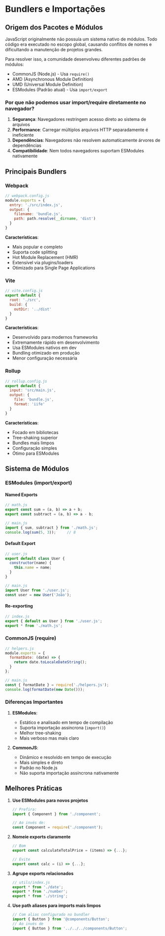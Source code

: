 # Bundlers e Importações

## Origem dos Pacotes e Módulos

JavaScript originalmente não possuía um sistema nativo de módulos. Todo código era executado no escopo global, causando conflitos de nomes e dificultando a manutenção de projetos grandes.

Para resolver isso, a comunidade desenvolveu diferentes padrões de módulos:

- CommonJS (Node.js) - Usa `require()`
- AMD (Asynchronous Module Definition) 
- UMD (Universal Module Definition)
- ESModules (Padrão atual) - Usa `import/export`

### Por que não podemos usar import/require diretamente no navegador?

1. **Segurança**: Navegadores restringem acesso direto ao sistema de arquivos
2. **Performance**: Carregar múltiplos arquivos HTTP separadamente é ineficiente
3. **Dependências**: Navegadores não resolvem automaticamente árvores de dependências
4. **Compatibilidade**: Nem todos navegadores suportam ESModules nativamente

## Principais Bundlers

### Webpack
```javascript
// webpack.config.js
module.exports = {
  entry: './src/index.js',
  output: {
    filename: 'bundle.js',
    path: path.resolve(__dirname, 'dist')
  }
}
```

**Características**:
- Mais popular e completo
- Suporta code splitting
- Hot Module Replacement (HMR)
- Extensível via plugins/loaders
- Otimizado para Single Page Applications

### Vite
```javascript
// vite.config.js
export default {
  root: './src',
  build: {
    outDir: '../dist'
  }
}
```

**Características**:
- Desenvolvido para modernos frameworks
- Extremamente rápido em desenvolvimento
- Usa ESModules nativos em dev
- Bundling otimizado em produção
- Menor configuração necessária

### Rollup
```javascript
// rollup.config.js
export default {
  input: 'src/main.js',
  output: {
    file: 'bundle.js',
    format: 'iife'
  }
}
```

**Características**:
- Focado em bibliotecas
- Tree-shaking superior
- Bundles mais limpos
- Configuração simples
- Ótimo para ESModules

## Sistema de Módulos

### ESModules (import/export)

#### Named Exports
```javascript
// math.js
export const sum = (a, b) => a + b;
export const subtract = (a, b) => a - b;

// main.js
import { sum, subtract } from './math.js';
console.log(sum(5, 3));     // 8
```

#### Default Export
```javascript
// user.js
export default class User {
  constructor(name) {
    this.name = name;
  }
}

// main.js
import User from './user.js';
const user = new User('João');
```

#### Re-exporting
```javascript
// index.js
export { default as User } from './user.js';
export * from './math.js';
```

### CommonJS (require)

```javascript
// helpers.js
module.exports = {
  formatDate: (date) => {
    return date.toLocaleDateString();
  }
};

// main.js
const { formatDate } = require('./helpers.js');
console.log(formatDate(new Date()));
```

### Diferenças Importantes

1. **ESModules**:
   - Estático e analisado em tempo de compilação
   - Suporta importação assíncrona (`import()`)
   - Melhor tree-shaking
   - Mais verboso mas mais claro

2. **CommonJS**:
   - Dinâmico e resolvido em tempo de execução
   - Mais simples e direto
   - Padrão no Node.js
   - Não suporta importação assíncrona nativamente

## Melhores Práticas

1. **Use ESModules para novos projetos**
   ```javascript
   // Prefira:
   import { Component } from './component';
   
   // Ao invés de:
   const Component = require('./component');
   ```

2. **Nomeie exports claramente**
   ```javascript
   // Bom
   export const calculateTotalPrice = (items) => {...};
   
   // Evite
   export const calc = (i) => {...};
   ```

3. **Agrupe exports relacionados**
   ```javascript
   // utils/index.js
   export * from './date';
   export * from './number';
   export * from './string';
   ```

4. **Use path aliases para imports mais limpos**
   ```javascript
   // Com alias configurado no bundler
   import { Button } from '@components/Button';
   // Ao invés de
   import { Button } from '../../../components/Button';
   ```


